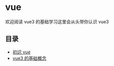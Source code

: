 # vue

欢迎阅读 vue3 的基础学习这里会从头带你认识 vue3

## 目录

- [初识 vue](./concepts.md)
- [vue3 的基础概念](./installation.md)
